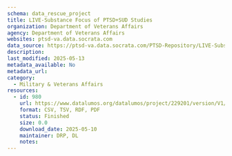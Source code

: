 ```yaml
---
schema: data_rescue_project 
title: LIVE-Substance Focus of PTSD+SUD Studies
organization: Department of Veterans Affairs
agency: Department of Veterans Affairs
websites: ptsd-va.data.socrata.com
data_source: https://ptsd-va.data.socrata.com/PTSD-Repository/LIVE-Substance-Focus-of-PTSD-SUD-Studies/aeui-nszr
description: 
last_modified: 2025-05-13
metadata_available: No
metadata_url: 
category:
  - Military & Veterans Affairs 
resources:
  - id: 980
    url: https://www.datalumos.org/datalumos/project/229201/version/V1/view
    format: CSV, TSV, RDF, PDF
    status: Finished
    size: 0.0
    download_date: 2025-05-10
    maintainer: DRP, DL
    notes: 
---
```

